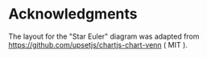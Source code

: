 # Acknowledgments
The  layout for the "Star Euler" diagram was adapted
from https://github.com/upsetjs/chartjs-chart-venn ( MIT ).
